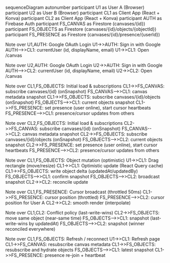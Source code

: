 sequenceDiagram
autonumber
participant U1 as User A (Browser)
participant U2 as User B (Browser)
participant CL1 as Client App (React + Konva)
participant CL2 as Client App (React + Konva)
participant AUTH as Firebase Auth
participant FS_CANVAS as Firestore (canvases/{id})
participant FS_OBJECTS as Firestore (canvases/{id}/objects/{objectId})
participant FS_PRESENCE as Firestore (canvases/{id}/presence/{userId})

Note over U1,AUTH: Google OAuth Login
U1->>AUTH: Sign in with Google
AUTH-->>CL1: currentUser (id, displayName, email)
U1->>CL1: Open /canvas

Note over U2,AUTH: Google OAuth Login
U2->>AUTH: Sign in with Google
AUTH-->>CL2: currentUser (id, displayName, email)
U2->>CL2: Open /canvas

Note over CL1,FS_OBJECTS: Initial load & subscriptions
CL1->>FS_CANVAS: subscribe canvases/{id} (onSnapshot)
FS_CANVAS-->>CL1: canvas metadata snapshot
CL1->>FS_OBJECTS: subscribe canvases/{id}/objects (onSnapshot)
FS_OBJECTS-->>CL1: current objects snapshot
CL1->>FS_PRESENCE: set presence (user online), start cursor heartbeats
FS_PRESENCE-->>CL1: presence/cursor updates from others

Note over CL2,FS_OBJECTS: Initial load & subscriptions
CL2->>FS_CANVAS: subscribe canvases/{id} (onSnapshot)
FS_CANVAS-->>CL2: canvas metadata snapshot
CL2->>FS_OBJECTS: subscribe canvases/{id}/objects (onSnapshot)
FS_OBJECTS-->>CL2: current objects snapshot
CL2->>FS_PRESENCE: set presence (user online), start cursor heartbeats
FS_PRESENCE-->>CL2: presence/cursor updates from others

Note over CL1,FS_OBJECTS: Object mutation (optimistic)
U1->>CL1: Drag rectangle (move/resize)
CL1->>CL1: Optimistic update (React Query cache)
CL1->>FS_OBJECTS: write object delta (updatedAt/updatedBy)
FS_OBJECTS-->>CL1: confirm snapshot
FS_OBJECTS-->>CL2: broadcast snapshot
CL2->>CL2: reconcile update

Note over CL1,FS_PRESENCE: Cursor broadcast (throttled 50ms)
CL1->>FS_PRESENCE: cursor position (throttled)
FS_PRESENCE-->>CL2: cursor position for User A
CL2->>CL2: smooth render (interpolate)

Note over CL1,CL2: Conflict policy (last-write-wins)
CL2->>FS_OBJECTS: move same object (near-same time)
FS_OBJECTS-->>CL1: snapshot (last-write-wins by updatedAt)
FS_OBJECTS-->>CL2: snapshot (winner reconciled everywhere)

Note over CL1,FS_OBJECTS: Refresh / reconnect
U1->>CL1: Refresh page
CL1->>FS_CANVAS: resubscribe canvas metadata
CL1->>FS_OBJECTS: resubscribe and hydrate objects
FS_OBJECTS-->>CL1: latest snapshot
CL1->>FS_PRESENCE: presence re-join + heartbeat
